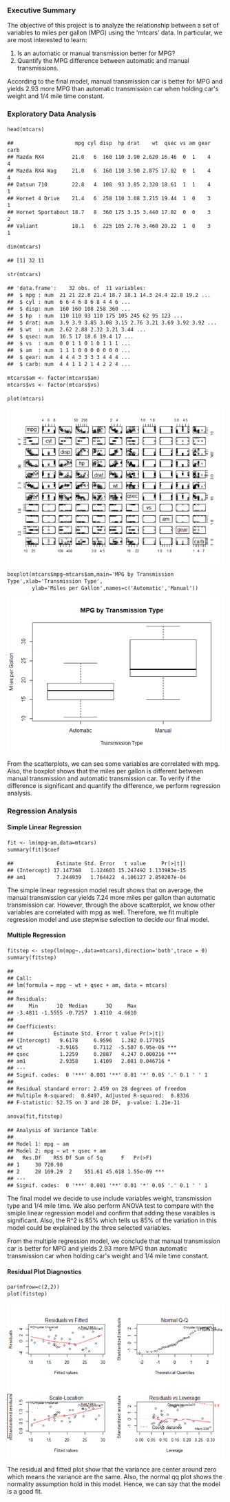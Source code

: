 ### Executive Summary

The objective of this project is to analyze the relationship between a
set of variables to miles per gallon (MPG) using the 'mtcars' data. In
particular, we are most interested to learn:

1.  Is an automatic or manual transmission better for MPG?
2.  Quantify the MPG difference between automatic and manual
    transmissions.

According to the final model, manual transmission car is better for MPG
and yields 2.93 more MPG than automatic transmission car when holding
car's weight and 1/4 mile time constant.

### Exploratory Data Analysis

    head(mtcars)

    ##                    mpg cyl disp  hp drat    wt  qsec vs am gear carb
    ## Mazda RX4         21.0   6  160 110 3.90 2.620 16.46  0  1    4    4
    ## Mazda RX4 Wag     21.0   6  160 110 3.90 2.875 17.02  0  1    4    4
    ## Datsun 710        22.8   4  108  93 3.85 2.320 18.61  1  1    4    1
    ## Hornet 4 Drive    21.4   6  258 110 3.08 3.215 19.44  1  0    3    1
    ## Hornet Sportabout 18.7   8  360 175 3.15 3.440 17.02  0  0    3    2
    ## Valiant           18.1   6  225 105 2.76 3.460 20.22  1  0    3    1

    dim(mtcars)

    ## [1] 32 11

    str(mtcars)

    ## 'data.frame':    32 obs. of  11 variables:
    ##  $ mpg : num  21 21 22.8 21.4 18.7 18.1 14.3 24.4 22.8 19.2 ...
    ##  $ cyl : num  6 6 4 6 8 6 8 4 4 6 ...
    ##  $ disp: num  160 160 108 258 360 ...
    ##  $ hp  : num  110 110 93 110 175 105 245 62 95 123 ...
    ##  $ drat: num  3.9 3.9 3.85 3.08 3.15 2.76 3.21 3.69 3.92 3.92 ...
    ##  $ wt  : num  2.62 2.88 2.32 3.21 3.44 ...
    ##  $ qsec: num  16.5 17 18.6 19.4 17 ...
    ##  $ vs  : num  0 0 1 1 0 1 0 1 1 1 ...
    ##  $ am  : num  1 1 1 0 0 0 0 0 0 0 ...
    ##  $ gear: num  4 4 4 3 3 3 3 4 4 4 ...
    ##  $ carb: num  4 4 1 1 2 1 4 2 2 4 ...

    mtcars$am <- factor(mtcars$am)
    mtcars$vs <- factor(mtcars$vs)

    plot(mtcars)

![](unnamed-chunk-1-1.png)

    boxplot(mtcars$mpg~mtcars$am,main='MPG by Transmission Type',xlab='Transmission Type',
            ylab='Miles per Gallon',names=c('Automatic','Manual'))

![](unnamed-chunk-1-2.png)

From the scatterplots, we can see some variables are correlated with
mpg. Also, the boxplot shows that the miles per gallon is different
between manual transmission and automatic transmission car. To verify if
the difference is significant and quantify the difference, we perform
regression analysis.

### Regression Analysis

#### Simple Linear Regression

    fit <- lm(mpg~am,data=mtcars)
    summary(fit)$coef

    ##              Estimate Std. Error   t value     Pr(>|t|)
    ## (Intercept) 17.147368   1.124603 15.247492 1.133983e-15
    ## am1          7.244939   1.764422  4.106127 2.850207e-04

The simple linear regression model result shows that on average, the
manual transmission car yields 7.24 more miles per gallon than automatic
transmission car. However, through the above scatterplot, we know other
variables are correlated with mpg as well. Therefore, we fit multiple
regression model and use stepwise selection to decide our final model.

#### Multiple Regression

    fitstep <- step(lm(mpg~.,data=mtcars),direction='both',trace = 0)
    summary(fitstep)

    ## 
    ## Call:
    ## lm(formula = mpg ~ wt + qsec + am, data = mtcars)
    ## 
    ## Residuals:
    ##     Min      1Q  Median      3Q     Max 
    ## -3.4811 -1.5555 -0.7257  1.4110  4.6610 
    ## 
    ## Coefficients:
    ##             Estimate Std. Error t value Pr(>|t|)    
    ## (Intercept)   9.6178     6.9596   1.382 0.177915    
    ## wt           -3.9165     0.7112  -5.507 6.95e-06 ***
    ## qsec          1.2259     0.2887   4.247 0.000216 ***
    ## am1           2.9358     1.4109   2.081 0.046716 *  
    ## ---
    ## Signif. codes:  0 '***' 0.001 '**' 0.01 '*' 0.05 '.' 0.1 ' ' 1
    ## 
    ## Residual standard error: 2.459 on 28 degrees of freedom
    ## Multiple R-squared:  0.8497, Adjusted R-squared:  0.8336 
    ## F-statistic: 52.75 on 3 and 28 DF,  p-value: 1.21e-11

    anova(fit,fitstep)

    ## Analysis of Variance Table
    ## 
    ## Model 1: mpg ~ am
    ## Model 2: mpg ~ wt + qsec + am
    ##   Res.Df    RSS Df Sum of Sq      F   Pr(>F)    
    ## 1     30 720.90                                 
    ## 2     28 169.29  2    551.61 45.618 1.55e-09 ***
    ## ---
    ## Signif. codes:  0 '***' 0.001 '**' 0.01 '*' 0.05 '.' 0.1 ' ' 1

The final model we decide to use include variables weight, transmission
type and 1/4 mile time. We also perform ANOVA test to compare with the
smiple linear regression model and confirm that adding these varaibles
is significant. Also, the R^2 is 85% which tells us 85% of the variation
in this model could be explained by the three selected variables.

From the multiple regression model, we conclude that manual transmission
car is better for MPG and yields 2.93 more MPG than automatic
transmission car when holding car's weight and 1/4 mile time constant.

#### Residual Plot Diagnostics

    par(mfrow=c(2,2))
    plot(fitstep)

![](unnamed-chunk-4-1.png)

The residual and fitted plot show that the variance are center around
zero which means the variance are the same. Also, the normal qq plot
shows the normality assumption hold in this model. Hence, we can say
that the model is a good fit.
